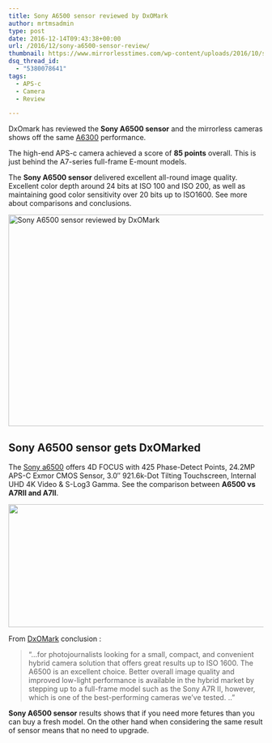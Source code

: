 ```yaml
---
title: Sony A6500 sensor reviewed by DxOMark
author: mrtmsadmin
type: post
date: 2016-12-14T09:43:38+00:00
url: /2016/12/sony-a6500-sensor-review/
thumbnail: https://www.mirrorlesstimes.com/wp-content/uploads/2016/10/sony-a6500.jpg
dsq_thread_id:
  - "5380078641"
tags:
  - APS-c
  - Camera
  - Review

---
```

DxOmark has reviewed the **Sony A6500 sensor** and the mirrorless cameras shows off the same <a href="http://amzn.to/28KJ0Lz" target="_blank" rel="nofollow">A6300</a> performance.

The high-end APS-c camera achieved a score of **85 points** overall. This is just behind the A7-series full-frame E-mount models.

The **Sony A6500 sensor** delivered excellent all-round image quality. Excellent color depth around 24 bits at ISO 100 and ISO 200, as well as maintaining good color sensitivity over 20 bits up to ISO1600. See more about comparisons and conclusions. <!--more-->

[<img class="aligncenter wp-image-782 size-full" title="Sony A6500 sensor reviewed by DxOMark" src="https://i2.wp.com/www.mirrorlesstimes.com/wp-content/uploads/2016/12/Sony-A6500-sensor-review.png?resize=600%2C418&#038;ssl=1" alt="Sony A6500 sensor reviewed by DxOMark" width="600" height="418" srcset="https://i2.wp.com/www.mirrorlesstimes.com/wp-content/uploads/2016/12/Sony-A6500-sensor-review.png?w=900&ssl=1 900w, https://i2.wp.com/www.mirrorlesstimes.com/wp-content/uploads/2016/12/Sony-A6500-sensor-review.png?resize=300%2C209&ssl=1 300w, https://i2.wp.com/www.mirrorlesstimes.com/wp-content/uploads/2016/12/Sony-A6500-sensor-review.png?resize=768%2C535&ssl=1 768w, https://i2.wp.com/www.mirrorlesstimes.com/wp-content/uploads/2016/12/Sony-A6500-sensor-review.png?resize=700%2C488&ssl=1 700w" sizes="(max-width: 600px) 100vw, 600px" data-recalc-dims="1" />][1]

## Sony A6500 sensor gets DxOMarked

The [Sony a6500][2] offers 4D FOCUS with 425 Phase-Detect Points, 24.2MP APS-C Exmor CMOS Sensor, 3.0″ 921.6k-Dot Tilting Touchscreen, Internal UHD 4K Video & S-Log3 Gamma. See the comparison between **A6500 vs A7RII and A7II**.

[<img class="aligncenter size-full wp-image-783" src="https://i0.wp.com/www.mirrorlesstimes.com/wp-content/uploads/2016/12/Sony-A6500-sensor-comparison1.png?resize=600%2C243&#038;ssl=1" alt="" width="600" height="243" srcset="https://i0.wp.com/www.mirrorlesstimes.com/wp-content/uploads/2016/12/Sony-A6500-sensor-comparison1.png?w=900&ssl=1 900w, https://i0.wp.com/www.mirrorlesstimes.com/wp-content/uploads/2016/12/Sony-A6500-sensor-comparison1.png?resize=300%2C121&ssl=1 300w, https://i0.wp.com/www.mirrorlesstimes.com/wp-content/uploads/2016/12/Sony-A6500-sensor-comparison1.png?resize=768%2C311&ssl=1 768w, https://i0.wp.com/www.mirrorlesstimes.com/wp-content/uploads/2016/12/Sony-A6500-sensor-comparison1.png?resize=700%2C283&ssl=1 700w" sizes="(max-width: 600px) 100vw, 600px" data-recalc-dims="1" />][3]

From <a href="https://www.dxomark.com/Reviews/Sony-A6500-sensor-review" target="_blank">DxOMark</a> conclusion :

> “…for photojournalists looking for a small, compact, and convenient hybrid camera solution that offers great results up to ISO 1600. The A6500 is an excellent choice. Better overall image quality and improved low-light performance is available in the hybrid market by stepping up to a full-frame model such as the Sony A7R II, however, which is one of the best-performing cameras we’ve tested. ..”

**Sony A6500 sensor** results shows that if you need more fetures than you can buy a fresh model. On the other hand when considering the same result of sensor means that no need to upgrade.

 [1]: https://i2.wp.com/www.mirrorlesstimes.com/wp-content/uploads/2016/12/Sony-A6500-sensor-review.png?ssl=1
 [2]: https://www.mirrorlesstimes.com/2016/10/sony-a6500/
 [3]: https://i0.wp.com/www.mirrorlesstimes.com/wp-content/uploads/2016/12/Sony-A6500-sensor-comparison1.png?ssl=1